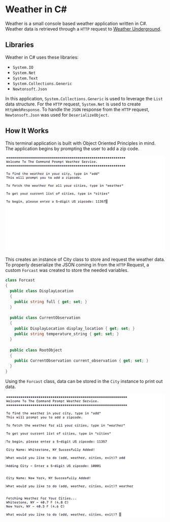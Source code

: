 # Weather in C#

Weather is a small console based weather application written in C#.  Weather data is retrieved through a `HTTP` request to [Weather Underground][link].

[link]: https://www.wunderground.com/  

## Libraries

Weather in C# uses these libraries:
* `System.IO`
* `System.Net`
* `System.Text`
* `System.Collections.Generic`
* `Newtonsoft.Json`

In this application, `System.Collections.Generic` is used to leverage the `List` data structure.
For the  `HTTP` request, `System.Net` is used to create `HttpWebResponse`.
To handle the `JSON` response from the `HTTP` request, `Newtonsoft.Json` was used for `DeserializeObject`.

## How It Works

This terminal application is built with Object Oriented Principles in mind.  
The application begins by prompting the user to add a zip code.

![image of startpage](docs/screens/start.png)

This creates an instance of City class to store and request the weather data.  To properly deserialize the JSON coming in from the `HTTP` Request, a custom `Forcast` was created to store the needed variables.

```csharp
class Forcast
{
  public class DisplayLocation
  {
    public string full { get; set; }
  }

  public class CurrentObservation
  {
    public DisplayLocation display_location { get; set; }
    public string temperature_string { get; set; }
  }

  public class RootObject
  {
    public CurrentObservation current_observation { get; set; }
  }
}
```

Using the `Forcast` class, data can be stored in the `City` instance to print out data.

![image of weather](docs/screens/weather.png)
